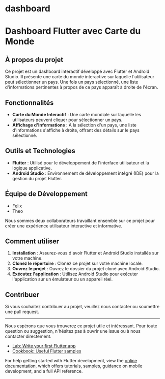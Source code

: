 # dashboard

# Dashboard Flutter avec Carte du Monde

## À propos du projet

Ce projet est un dashboard interactif développé avec Flutter et Android Studio.
Il présente une carte du monde interactive sur laquelle l'utilisateur peut sélectionner un pays. Une fois un pays sélectionné, une liste d'informations
pertinentes à propos de ce pays apparaît à droite de l'écran.

## Fonctionnalités

- **Carte du Monde Interactif** : Une carte mondiale sur laquelle les utilisateurs peuvent cliquer pour sélectionner un pays.
- **Affichage d'Informations** : À la sélection d'un pays, une liste d'informations s'affiche à droite, offrant des détails sur le pays sélectionné.

## Outils et Technologies

- **Flutter** : Utilisé pour le développement de l'interface utilisateur et la logique applicative.
- **Android Studio** : Environnement de développement intégré (IDE) pour la gestion du projet Flutter.

## Équipe de Développement

- Felix
- Theo

Nous sommes deux collaborateurs travaillant ensemble sur ce projet pour créer une expérience utilisateur interactive et informative.

## Comment utiliser

1. **Installation** : Assurez-vous d'avoir Flutter et Android Studio installés sur votre machine.
2. **Clonez le répertoire** : Clonez ce projet sur votre machine locale.
3. **Ouvrez le projet** : Ouvrez le dossier du projet cloné avec Android Studio.
4. **Exécutez l'application** : Utilisez Android Studio pour exécuter l'application sur un émulateur ou un appareil réel.

## Contribuer

Si vous souhaitez contribuer au projet, veuillez nous contacter ou soumettre une pull request.

---

Nous espérons que vous trouverez ce projet utile et intéressant. Pour toute question ou suggestion, n'hésitez pas à ouvrir une issue ou à nous contacter directement.



- [Lab: Write your first Flutter app](https://docs.flutter.dev/get-started/codelab)
- [Cookbook: Useful Flutter samples](https://docs.flutter.dev/cookbook)

For help getting started with Flutter development, view the
[online documentation](https://docs.flutter.dev/), which offers tutorials,
samples, guidance on mobile development, and a full API reference.
